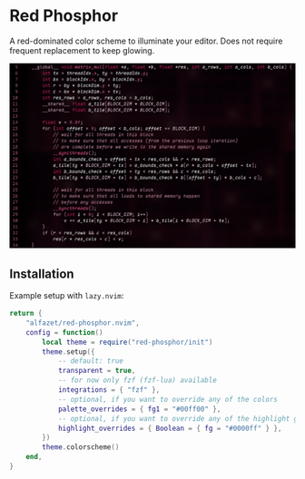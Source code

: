 # Red Phosphor

A red-dominated color scheme to illuminate your editor. Does not require frequent replacement to keep glowing.

<p align="center">
  <img src="https://github.com/alfazet/red-phosphor.nvim/blob/main/images/example.png">
</p>

## Installation

Example setup with `lazy.nvim`:
```lua
return {
    "alfazet/red-phosphor.nvim",
    config = function()
        local theme = require("red-phosphor/init")
        theme.setup({
            -- default: true
            transparent = true,
            -- for now only fzf (fzf-lua) available
            integrations = { "fzf" },
            -- optional, if you want to override any of the colors
            palette_overrides = { fg1 = "#00ff00" },
            -- optional, if you want to override any of the highlight groups
            highlight_overrides = { Boolean = { fg = "#0000ff" } },
        })
        theme.colorscheme()
    end,
}
```
